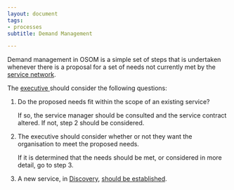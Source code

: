 ```yaml
---
layout: document
tags:
- processes
subtitle: Demand Management

---
```

Demand management in OSOM is a simple set of steps that is undertaken whenever there is a proposal for a set of needs not currently met by the [service network](/service-network/).

The [executive ](/executive/)should consider the following questions:

1. Do the proposed needs fit within the scope of an existing service?   
     
   If so, the service manager should be consulted and the service contract altered. If not, step 2 should be considered.
2. The executive should consider whether or not they want the organisation to meet the proposed needs.   
     
   If it is determined that the needs should be met, or considered in more detail, go to step 3.
3. A new service, in [Discovery](/lifecycle/#discovery), [should be established](/establishing-a-new-service/).